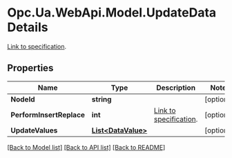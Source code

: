 # Opc.Ua.WebApi.Model.UpdateDataDetails
[Link to specification](https://reference.opcfoundation.org/v105/Core/docs/Part11/6.9.2/#6.9.2.1).

## Properties

Name | Type | Description | Notes
------------ | ------------- | ------------- | -------------
**NodeId** | **string** |  | [optional] 
**PerformInsertReplace** | **int** | [Link to specification](https://reference.opcfoundation.org/v105/Core/docs/Part11/6.8). | [optional] 
**UpdateValues** | [**List&lt;DataValue&gt;**](DataValue.md) |  | [optional] 

[[Back to Model list]](../README.md#documentation-for-models) [[Back to API list]](../README.md#documentation-for-api-endpoints) [[Back to README]](../README.md)

